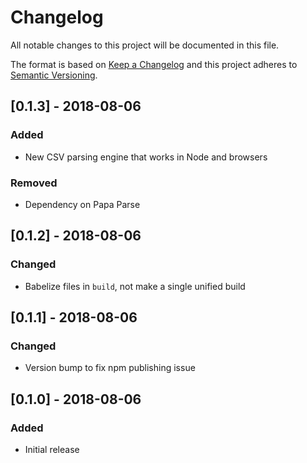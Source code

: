# Changelog
All notable changes to this project will be documented in this file.

The format is based on [Keep a Changelog](http://keepachangelog.com/en/1.0.0/)
and this project adheres to [Semantic Versioning](http://semver.org/spec/v2.0.0.html).

## [0.1.3] - 2018-08-06

### Added

* New CSV parsing engine that works in Node and browsers

### Removed

* Dependency on Papa Parse

## [0.1.2] - 2018-08-06

### Changed

* Babelize files in `build`, not make a single unified build

## [0.1.1] - 2018-08-06

### Changed

* Version bump to fix npm publishing issue

## [0.1.0] - 2018-08-06

### Added

* Initial release
